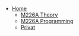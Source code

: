 * [Home](/)
    * [M226A Theory](M226ATheory/)
    * [M226A Programming](M226AProgramming/)
    * [Privat](Privat/)
